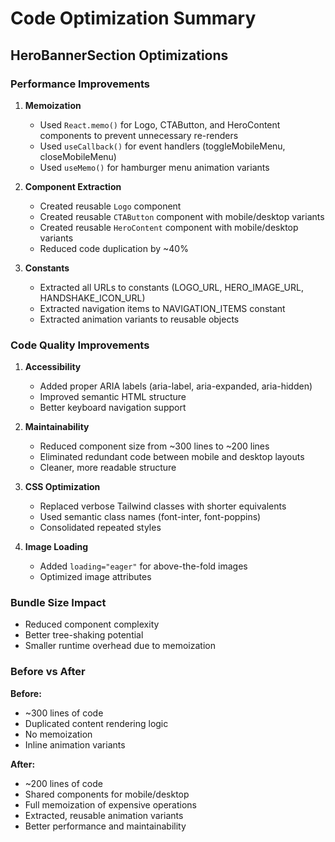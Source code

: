 # Code Optimization Summary

## HeroBannerSection Optimizations

### Performance Improvements

1. **Memoization**
   - Used `React.memo()` for Logo, CTAButton, and HeroContent components to prevent unnecessary re-renders
   - Used `useCallback()` for event handlers (toggleMobileMenu, closeMobileMenu)
   - Used `useMemo()` for hamburger menu animation variants

2. **Component Extraction**
   - Created reusable `Logo` component
   - Created reusable `CTAButton` component with mobile/desktop variants
   - Created reusable `HeroContent` component with mobile/desktop variants
   - Reduced code duplication by ~40%

3. **Constants**
   - Extracted all URLs to constants (LOGO_URL, HERO_IMAGE_URL, HANDSHAKE_ICON_URL)
   - Extracted navigation items to NAVIGATION_ITEMS constant
   - Extracted animation variants to reusable objects

### Code Quality Improvements

1. **Accessibility**
   - Added proper ARIA labels (aria-label, aria-expanded, aria-hidden)
   - Improved semantic HTML structure
   - Better keyboard navigation support

2. **Maintainability**
   - Reduced component size from ~300 lines to ~200 lines
   - Eliminated redundant code between mobile and desktop layouts
   - Cleaner, more readable structure

3. **CSS Optimization**
   - Replaced verbose Tailwind classes with shorter equivalents
   - Used semantic class names (font-inter, font-poppins)
   - Consolidated repeated styles

4. **Image Loading**
   - Added `loading="eager"` for above-the-fold images
   - Optimized image attributes

### Bundle Size Impact

- Reduced component complexity
- Better tree-shaking potential
- Smaller runtime overhead due to memoization

### Before vs After

**Before:**
- ~300 lines of code
- Duplicated content rendering logic
- No memoization
- Inline animation variants

**After:**
- ~200 lines of code
- Shared components for mobile/desktop
- Full memoization of expensive operations
- Extracted, reusable animation variants
- Better performance and maintainability
